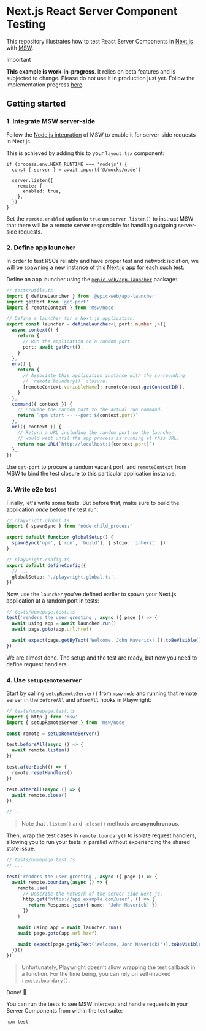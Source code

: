# Next.js React Server Component Testing

This repository illustrates how to test React Server Components in [Next.js](https://nextjs.org/) with [MSW](https://mswjs.io).

<!-- prettier-ignore-start -->
> [!IMPORTANT]
> **This example is work-in-progress**.
> It relies on beta features and is subjected to change. Please do not use it in production just yet. Follow the implementation progress [here](https://github.com/mswjs/msw/pull/1617).
<!-- prettier-ignore-end -->

## Getting started

### 1. Integrate MSW server-side

Follow the [Node.js integration](https://mswjs.io/docs/integrations/node) of MSW to enable it for server-side requests in Next.js.

This is achieved by adding this to your `layout.tsx` component:

```tsx
if (process.env.NEXT_RUNTIME === 'nodejs') {
  const { server } = await import('@/mocks/node')

  server.listen({
    remote: {
      enabled: true,
    },
  })
}
```

Set the `remote.enabled` option to `true` on `server.listen()` to instruct MSW that there will be a remote server responsible for handling outgoing server-side requests.

### 2. Define app launcher

In order to test RSCs reliably and have proper test and network isolation, we will be spawning a new instance of this Next.js app for each such test.

Define an app launcher using the [`@epic-web/app-launcher`](https://github.com/epicweb-dev/app-launcher) package:

```ts
// tests/utils.ts
import { defineLauncher } from '@epic-web/app-launcher'
import getPort from 'get-port'
import { remoteContext } from 'msw/node'

// Define a launcher for a Next.js application.
export const launcher = defineLauncher<{ port: number }>({
  async context() {
    return {
      // Run the application on a random port.
      port: await getPort(),
    }
  },
  env() {
    return {
      // Associate this application instance with the surrounding
      // `remote.boundary()` closure.
      [remoteContext.variableName]: remoteContext.getContextId(),
    }
  },
  command({ context }) {
    // Provide the random port to the actual run command.
    return `npm start -- --port ${context.port}`
  },
  url({ context }) {
    // Return a URL including the random port so the launcher
    // would wait until the app process is running at this URL.
    return new URL(`http://localhost:${context.port}`)
  },
})
```

Use `get-port` to procure a random vacant port, and `remoteContext` from MSW to bind the test closure to this particular application instance.

### 3. Write e2e test

Finally, let's write some tests. But before that, make sure to build the application _once_ before the test run:

```ts
// playwright.global.ts
import { spawnSync } from 'node:child_process'

export default function globalSetup() {
  spawnSync('npm', ['run', 'build'], { stdio: 'inherit' })
}
```

```ts
// playwright.config.ts
export default defineConfig({
  // ...
  globalSetup: './playwright.global.ts',
})
```

Now, use the `launcher` you've defined earlier to spawn your Next.js application at a random port in tests:

```ts
// tests/homepage.test.ts
test('renders the user greeting', async ({ page }) => {
  await using app = await launcher.run()
  await page.goto(app.url.href)

  await expect(page.getByText('Welcome, John Maverick!')).toBeVisible()
})
```

We are almost done. The setup and the test are ready, but now you need to define request handlers.

### 4. Use `setupRemoteServer`

Start by calling `setupRemoteServer()` from `msw/node` and running that remote server in the `beforeAll` and `afterAll` hooks in Playwright:

```ts
// tests/homepage.test.ts
import { http } from 'msw'
import { setupRemoteServer } from 'msw/node'

const remote = setupRemoteServer()

test.beforeAll(async () => {
  await remote.listen()
})

test.afterEach(() => {
  remote.resetHandlers()
})

test.afterAll(async () => {
  await remote.close()
})

// ...
```

> Note that `.listen()` and `.close()` methods are **asynchronous**.

Then, wrap the test cases in `remote.boundary()` to isolate request handlers, allowing you to run your tests in parallel without experiencing the shared state issue.

```ts
// tests/homepage.test.ts
// ...

test('renders the user greeting', async ({ page }) => {
  await remote.boundary(async () => {
    remote.use(
      // Describe the network of the server-side Next.js.
      http.get('https://api.example.com/user', () => {
        return Response.json({ name: 'John Maverick' })
      })
    )

    await using app = await launcher.run()
    await page.goto(app.url.href)

    await expect(page.getByText('Welcome, John Maverick!')).toBeVisible()
  })()
})
```

> Unfortunately, Playwright doesn't allow wrapping the test callback in a function. For the time being, you can rely on self-invoked `remote.boundary()`.

Done! 🎉

You can run the tests to see MSW intercept and handle requests in your Server Components from within the test suite:

```sh
npm test
```
